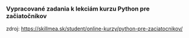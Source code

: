 ### Vypracované zadania k lekciám kurzu Python pre začiatočníkov

zdroj: https://skillmea.sk/student/online-kurzy/python-pre-zaciatocnikov/
